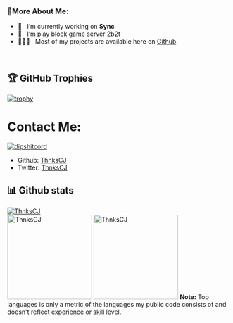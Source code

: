 ### 🧐More About Me:

- 🔭 &nbsp; I’m currently working on **Sync**
- 🌱 &nbsp; I’m play block game server 2b2t
- 👨🏻‍💻 &nbsp; Most of my projects are available here on [Github](https://github.com/ThnksCJ?tab=repositories)
<br>

## 🏆 GitHub Trophies
[![trophy](https://github-profile-trophy.vercel.app/?username=ThnksCJ&show_icons=true&theme=dracula&row=2&column=3&no-frame=true&margin-w=15&margin-h=15)](https://github.com/ryo-ma/github-profile-trophy)

# Contact Me:

[![dipshitcord](https://discord.c99.nl/widget/theme-3/644210317861191680.png)](https://discord.com/users/644210317861191680)
- Github: [ThnksCJ](https://github.com/ThnksCJ)
- Twitter: [ThnksCJ](https://twitter.com/ThnksCj)

## 📊 Github stats

  <a href="https://github.com/anuraghazra/github-readme-stats"><img alt="ThnksCJ" src="https://metrics.lecoq.io/ThnksCJ" /></a>
  <br/>
  <a href="https://github.com/anuraghazra/github-readme-stats"><img alt="ThnksCJ" src="https://github-readme-stats.vercel.app/api/top-langs/?username=ThnksCJ&layout=compact&show_icons=true&theme=dracula" height="192px"/></a>
  <a href="https://github.com/anuraghazra/github-readme-stats"><img alt="ThnksCJ" src="https://github-readme-stats.vercel.app/api?username=ThnksCJ&show_icons=true&theme=dracula" height="192px"/></a>
  <b>Note:</b> Top languages is only a metric of the languages my public code consists of and doesn't reflect experience or skill level.
